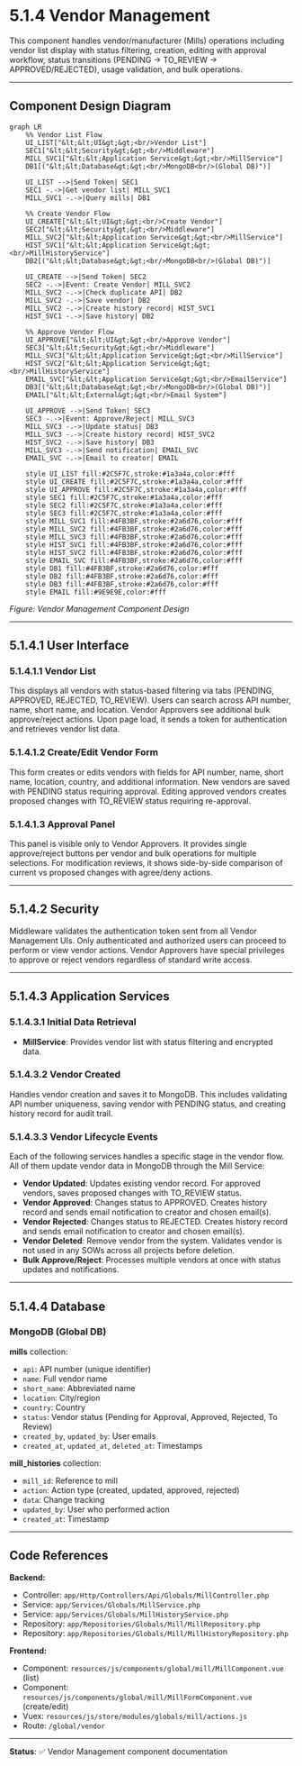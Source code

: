 # 5.1.4 Vendor Management

This component handles vendor/manufacturer (Mills) operations including vendor list display with status filtering, creation, editing with approval workflow, status transitions (PENDING → TO_REVIEW → APPROVED/REJECTED), usage validation, and bulk operations.

---

## Component Design Diagram

```mermaid
graph LR
    %% Vendor List Flow
    UI_LIST["&lt;&lt;UI&gt;&gt;<br/>Vendor List"]
    SEC1["&lt;&lt;Security&gt;&gt;<br/>Middleware"]
    MILL_SVC1["&lt;&lt;Application Service&gt;&gt;<br/>MillService"]
    DB1[("&lt;&lt;Database&gt;&gt;<br/>MongoDB<br/>(Global DB)")]

    UI_LIST -->|Send Token| SEC1
    SEC1 -.->|Get vendor list| MILL_SVC1
    MILL_SVC1 -.->|Query mills| DB1

    %% Create Vendor Flow
    UI_CREATE["&lt;&lt;UI&gt;&gt;<br/>Create Vendor"]
    SEC2["&lt;&lt;Security&gt;&gt;<br/>Middleware"]
    MILL_SVC2["&lt;&lt;Application Service&gt;&gt;<br/>MillService"]
    HIST_SVC1["&lt;&lt;Application Service&gt;&gt;<br/>MillHistoryService"]
    DB2[("&lt;&lt;Database&gt;&gt;<br/>MongoDB<br/>(Global DB)")]

    UI_CREATE -->|Send Token| SEC2
    SEC2 -.->|Event: Create Vendor| MILL_SVC2
    MILL_SVC2 -.->|Check duplicate API| DB2
    MILL_SVC2 -.->|Save vendor| DB2
    MILL_SVC2 -.->|Create history record| HIST_SVC1
    HIST_SVC1 -.->|Save history| DB2

    %% Approve Vendor Flow
    UI_APPROVE["&lt;&lt;UI&gt;&gt;<br/>Approve Vendor"]
    SEC3["&lt;&lt;Security&gt;&gt;<br/>Middleware"]
    MILL_SVC3["&lt;&lt;Application Service&gt;&gt;<br/>MillService"]
    HIST_SVC2["&lt;&lt;Application Service&gt;&gt;<br/>MillHistoryService"]
    EMAIL_SVC["&lt;&lt;Application Service&gt;&gt;<br/>EmailService"]
    DB3[("&lt;&lt;Database&gt;&gt;<br/>MongoDB<br/>(Global DB)")]
    EMAIL["&lt;&lt;External&gt;&gt;<br/>Email System"]

    UI_APPROVE -->|Send Token| SEC3
    SEC3 -.->|Event: Approve/Reject| MILL_SVC3
    MILL_SVC3 -.->|Update status| DB3
    MILL_SVC3 -.->|Create history record| HIST_SVC2
    HIST_SVC2 -.->|Save history| DB3
    MILL_SVC3 -.->|Send notification| EMAIL_SVC
    EMAIL_SVC -.->|Email to creator| EMAIL

    style UI_LIST fill:#2C5F7C,stroke:#1a3a4a,color:#fff
    style UI_CREATE fill:#2C5F7C,stroke:#1a3a4a,color:#fff
    style UI_APPROVE fill:#2C5F7C,stroke:#1a3a4a,color:#fff
    style SEC1 fill:#2C5F7C,stroke:#1a3a4a,color:#fff
    style SEC2 fill:#2C5F7C,stroke:#1a3a4a,color:#fff
    style SEC3 fill:#2C5F7C,stroke:#1a3a4a,color:#fff
    style MILL_SVC1 fill:#4FB3BF,stroke:#2a6d76,color:#fff
    style MILL_SVC2 fill:#4FB3BF,stroke:#2a6d76,color:#fff
    style MILL_SVC3 fill:#4FB3BF,stroke:#2a6d76,color:#fff
    style HIST_SVC1 fill:#4FB3BF,stroke:#2a6d76,color:#fff
    style HIST_SVC2 fill:#4FB3BF,stroke:#2a6d76,color:#fff
    style EMAIL_SVC fill:#4FB3BF,stroke:#2a6d76,color:#fff
    style DB1 fill:#4FB3BF,stroke:#2a6d76,color:#fff
    style DB2 fill:#4FB3BF,stroke:#2a6d76,color:#fff
    style DB3 fill:#4FB3BF,stroke:#2a6d76,color:#fff
    style EMAIL fill:#9E9E9E,color:#fff
```

*Figure: Vendor Management Component Design*

---

## 5.1.4.1 User Interface

### 5.1.4.1.1 Vendor List

This displays all vendors with status-based filtering via tabs (PENDING, APPROVED, REJECTED, TO_REVIEW). Users can search across API number, name, short name, and location. Vendor Approvers see additional bulk approve/reject actions. Upon page load, it sends a token for authentication and retrieves vendor list data.

### 5.1.4.1.2 Create/Edit Vendor Form

This form creates or edits vendors with fields for API number, name, short name, location, country, and additional information. New vendors are saved with PENDING status requiring approval. Editing approved vendors creates proposed changes with TO_REVIEW status requiring re-approval.

### 5.1.4.1.3 Approval Panel

This panel is visible only to Vendor Approvers. It provides single approve/reject buttons per vendor and bulk operations for multiple selections. For modification reviews, it shows side-by-side comparison of current vs proposed changes with agree/deny actions.

---

## 5.1.4.2 Security

Middleware validates the authentication token sent from all Vendor Management UIs. Only authenticated and authorized users can proceed to perform or view vendor actions. Vendor Approvers have special privileges to approve or reject vendors regardless of standard write access.

---

## 5.1.4.3 Application Services

### 5.1.4.3.1 Initial Data Retrieval

- **MillService**: Provides vendor list with status filtering and encrypted data.

### 5.1.4.3.2 Vendor Created

Handles vendor creation and saves it to MongoDB. This includes validating API number uniqueness, saving vendor with PENDING status, and creating history record for audit trail.

### 5.1.4.3.3 Vendor Lifecycle Events

Each of the following services handles a specific stage in the vendor flow. All of them update vendor data in MongoDB through the Mill Service:

- **Vendor Updated**: Updates existing vendor record. For approved vendors, saves proposed changes with TO_REVIEW status.
- **Vendor Approved**: Changes status to APPROVED. Creates history record and sends email notification to creator and chosen email(s).
- **Vendor Rejected**: Changes status to REJECTED. Creates history record and sends email notification to creator and chosen email(s).
- **Vendor Deleted**: Remove vendor from the system. Validates vendor is not used in any SOWs across all projects before deletion.
- **Bulk Approve/Reject**: Processes multiple vendors at once with status updates and notifications.

---

## 5.1.4.4 Database

### MongoDB (Global DB)

**mills** collection:
- `api`: API number (unique identifier)
- `name`: Full vendor name
- `short_name`: Abbreviated name
- `location`: City/region
- `country`: Country
- `status`: Vendor status (Pending for Approval, Approved, Rejected, To Review)
- `created_by`, `updated_by`: User emails
- `created_at`, `updated_at`, `deleted_at`: Timestamps

**mill_histories** collection:
- `mill_id`: Reference to mill
- `action`: Action type (created, updated, approved, rejected)
- `data`: Change tracking
- `updated_by`: User who performed action
- `created_at`: Timestamp

---

## Code References

**Backend:**
- Controller: `app/Http/Controllers/Api/Globals/MillController.php`
- Service: `app/Services/Globals/MillService.php`
- Service: `app/Services/Globals/MillHistoryService.php`
- Repository: `app/Repositories/Globals/Mill/MillRepository.php`
- Repository: `app/Repositories/Globals/Mill/MillHistoryRepository.php`

**Frontend:**
- Component: `resources/js/components/global/mill/MillComponent.vue` (list)
- Component: `resources/js/components/global/mill/MillFormComponent.vue` (create/edit)
- Vuex: `resources/js/store/modules/globals/mill/actions.js`
- Route: `/global/vendor`

---

**Status**: ✅ Vendor Management component documentation
